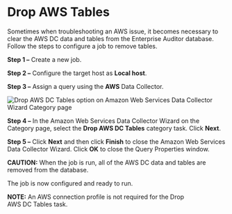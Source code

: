 # Drop AWS Tables

Sometimes when troubleshooting an AWS issue, it becomes necessary to clear the AWS DC data and
tables from the Enterprise Auditor database. Follow the steps to configure a job to remove tables.

**Step 1 –** Create a new job.

**Step 2 –** Configure the target host as **Local host**.

**Step 3 –** Assign a query using the **AWS** Data Collector.

![Drop AWS DC Tables option on Amazon Web Services Data Collector Wizard Category page](/img/product_docs/accessanalyzer/11.6/admin/datacollector/fsaa/droptables.webp)

**Step 4 –** In the Amazon Web Services Data Collector Wizard on the Category page, select the
**Drop AWS DC Tables** category task. Click **Next**.

**Step 5 –** Click **Next** and then click **Finish** to close the Amazon Web Services Data
Collector Wizard. Click **OK** to close the Query Properties window.

**CAUTION:** When the job is run, all of the AWS DC data and tables are removed from the database.

The job is now configured and ready to run.

**NOTE:** An AWS connection profile is not required for the Drop AWS DC Tables task.
